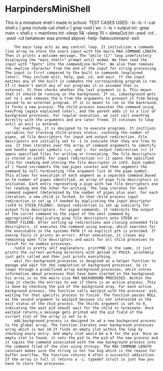 # HarpindersMiniShell
This is a miniature shell I made in school.
TEST CASES USED:
-ls
-ls -l
-cat shell.c | grep include
cat chell.c | grep void | wc -l
-ls > output.txt
-grep main < shell.c > mainlines.txt
-sleep 5&
-sleep 10 > sleepOut.txt
-pwd
-cd ..
-pwd
-cd (whatever was printed abpve)
-help
-fakecommand
-exit


        The main loop acts as amy control loop. It initializes a commadn line array to store the users input with the macro MAX COMMAND LENGTH. Then it prints a welcome message. The "while (1)" loop indefinitely displaying the "mini_shell>" prompt until ended. We then read the input with "fgets" into the commandLine buffer. We also then removes the newline character from the end of the input for string processing. The input is first compared to the built in commands (explained later). They include exit, help, pwd, cd, and wait. If the input matches any of the built in commadns the correspinding program is ran. If it doesn't match any of our programs it is assumed that is external. It then checks whether the last argument is &. This measn that it should be running in the background. If so, isbackground gets set to 1 and removes the & from the arguments to prevent it from being passed to an external program. If it is meant to run in the backround, it forks a new process. The child process executes the command using execProg (again explained later), and the parent adds it to a list of background processes. For regular execution, we just call execProg direclty with the arguments and are later freed. It cotinues to loop until an exit is entered.
        For execProg, it is designed to to execute programs. It initliazs variables for tracking child proces status, coutning the number of pipes, ad file descriptors for input and output redirection. File descriptors are initially set to -1 to indicate that they are free to use. It then iterates over the array of command arguments to identify and handle special symbols <,>, and |. For output redirection (>) it opens specified files for writing or truncating. The file descriptors is stored in outFd. For input redirection (<) it opens the specified file for reading and storing the file descriptor in inFd. Each symbol of | found increments the num_pipes counter and then segments the command by null-terminating rthe argument list at the pipe symbol. This allows for execution of each segment as a separate command.Based on te number of pipes identified, an array of pipe file descriptors is initiated. Each entry represeting a pipe with two file descriptors one for reading and the other for writing. The loop iterates for each command segment (determined by the number of pipes plus one). For each iteration, a new child is forked. In that child process input redirection is set up if needed by duplicating the input descriptor (inFd to STDIN_FILENO). Output redirection is set up similarly for output file descriptors. For piped commands, it redirects the output of the curret command to the input of the next command by appropriately duplicating piep file descriptors onto STDIN or STDOUT_FILENO. After setting up redirections and closing unneeded file descriptors, it executes the command using execvp, whcih searches for the executable in the systems PATH if no explicit pth is provided. If execvp fails it prints an errorr. After execution, it closes any remainnig open file descriptors and waits for all child processes to finish for no zombie processes.
        runCd is pretty self explanatory. printPWD is the same, it just prints the current working directory with getcwd in POSIX. printHelp just gets called and then just prints everything.
        wait_for_background_processes is desgined as a helper function to manage and wait fot the completion of background processes. So it loops through a predifined array background_processes, whcih stores information about processes that have been started in the background. his arrai is os the macro size MAX BACKGROUND PROCESSES. Within the loop it checks the entries to see if there is an active process. This is done by checking the pid of the background aray. For each active background process, the function calls waitpid with the processe' pid, waiting for that specific process to finish. The function passes NULL as the second argument to waitpid becuase its not interested in the exit status of the chid process. The thirds argument is set to 0, indicating the wait pid shoudl wait for the child to terminate. Once waitpid returns,a messege gets printed and the pid field of the current slot of the array is set to 0.
        add_background_process is designed to ad a new backgorund process to the global array. The function iterates over background_processes array which is max 10.It finds an empty slot within the loop by checking every entry. And empty slot would be a 0 for the pid. Once an empty slot is found, it sets the pid to the pid of the new process and it copies the command associated with the new background process into the command filed of the slot using strncpy. The MAX COMMAND LENGTH constant makes sure the string is not too big which is the reason for buffer overlfow. The function returns 0 after a succesful addisition. If the array is full it returns a -1. typedef struct is just how you have to store the processes.

